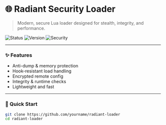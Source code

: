 # 🌐 Radiant Security Loader

> Modern, secure Lua loader designed for stealth, integrity, and performance.

![Status](https://img.shields.io/badge/status-active-brightgreen?style=flat-square)
![Version](https://img.shields.io/badge/version-1.0-blueviolet?style=flat-square)
![Security](https://img.shields.io/badge/protection-anti%20dump%20%26%20hooking-critical?style=flat-square&color=red)

---

### ✨ Features

- Anti-dump & memory protection
- Hook-resistant load handling
- Encrypted remote config
- Integrity & runtime checks
- Lightweight and fast

---

### 🚀 Quick Start

```bash
git clone https://github.com/yourname/radiant-loader
cd radiant-loader
